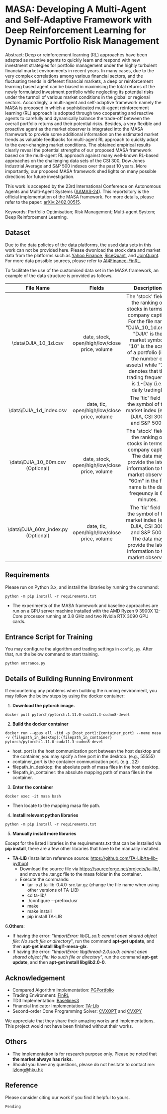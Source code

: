 # MASA: Developing A Multi-Agent and Self-Adaptive Framework with Deep Reinforcement Learning for Dynamic Portfolio Risk Management


Abstract: Deep or reinforcement learning (RL) approaches have been adapted as reactive agents to quickly learn and respond with new investment strategies for portfolio management under the highly turbulent financial market environments in recent years. In many cases, due to the very complex correlations among various financial sectors, and the fluctuating trends in different financial markets, a deep or reinforcement learning based agent can be biased in maximising the total returns of the newly formulated investment portfolio while neglecting its potential risks under the turmoil of various market conditions in the global or regional sectors. Accordingly, a multi-agent and self-adaptive framework namely the MASA is proposed in which a sophisticated multi-agent reinforcement learning (RL) approach is adopted through two cooperating and reactive agents to carefully and dynamically balance the trade-off between the overall portfolio returns and their potential risks. Besides, a very flexible and proactive agent as the market observer is integrated into the MASA framework to provide some additional information on the estimated market trends as valuable feedbacks for multi-agent RL approach to quickly adapt to the ever-changing market conditions. The obtained empirical results clearly reveal the potential strengths of our proposed MASA framework based on the multi-agent RL approach against many well-known RL-based approaches on the challenging data sets of the CSI 300, Dow Jones Industrial Average and S\&P 500 indexes over the past 10 years. More importantly, our proposed MASA framework shed lights on many possible directions for future investigation.

This work is accepted by the 23rd International Conference on Autonomous Agents and Multi-Agent Systems ([AAMAS-24](https://www.aamas2024-conference.auckland.ac.nz/)). This reportsitory is the official implementation of the MASA framework. For more details, please refer to the paper: [arXiv:2402.00515](https://arxiv.org/abs/2402.00515).

Keywords: Portfolio Optimisation; Risk Management; Multi-agent System; Deep Reinforcement Learning. 

## Dataset
Due to the data policies of the data platforms, the used data sets in this work can not be provided here. Please dwonload the stock data and market data from the platforms such as [Yahoo Finance](https://finance.yahoo.com/), [RiceQuant](https://www.ricequant.com/welcome/), and [JoinQuant](https://www.joinquant.com/). For more data possible sources, please refer to [AI4Finance-FinRL](https://github.com/AI4Finance-Foundation/FinRL). 

To facilitate the use of the customised data set in the MASA framework, an example of the data structure is provided as follows.

|                    File Name                     |                  Fields                   |                  Description                   |
| :----------------------------------------------: | :--------------------------------------: | :--------------------------------------------: |
|                 \data\DJIA_10_1d.csv                  | date, stock, open/high/low/close price, volume |  The 'stock' field is the ranking of stocks in terms of company captial. For the file name "DJIA_10_1d.csv", "DJIA" is the market symbol, "10" is the scale of a portfolio (i.e., the number of assets) while "1d" denotes that the trading frequency is 1-Day (i.e., daily trading).             |
|                 \data\DJIA_1d_index.csv                 |       date, tic, open/high/low/close price, volume       |    The 'tic' field is the symbol of the market index (e.g., DJIA, CSI 300, and S\&P 500).      |
|                     \data\DJIA_10_60m.csv (Optional)                   | date, stock, open/high/low/close price, volume | The 'stock' field is the ranking of stocks in terms of company captial. The data may provide the latest information to the market observer. "60m" in the file name is the data freqeuncy is 60 minutes.  |
| \data\DJIA_60m_index.py (Optional) |         date, tic, open/high/low/close price, volume         |      The 'tic' field is the symbol of the market index (e.g., DJIA, CSI 300, and S\&P 500). The data may provide the latest information to the market observer.     |


## Requirements

Please run on Python 3.x, and install the libraries by running the command:
```
python -m pip install -r requirements.txt
```
- The experiments of the MASA framework and baseline approaches are run on a GPU server machine installed with the AMD Ryzen 9 3900X 12-Core processor running at 3.8 GHz and two Nvidia RTX 3090 GPU cards.

## Entrance Script for Training

You may configure the algorithm and trading settings in ```config.py```. After that, run the below command to start training.
```
python entrance.py
```

## Details of Building Running Environment
If encountering any problems when building the running environment, you may follow the below steps by using the docker container:
1. **Download the pytorch image.**
```
docker pull pytorch/pytorch:1.11.0-cuda11.3-cudnn8-devel
``` 
2. **Build the docker container**
```
docker run --gpus all -itd -p {host_port}:{container_port} --name masa -v {filepath_in_desktop}:{filepath_in_container} pytorch/pytorch:1.11.0-cuda11.3-cudnn8-devel
```
- host_port is the host communication port between the host desktop and the container, you may spcify a free port in the desktop. (e.g., 55555)
- container_port is the container communication port. (e.g., 22)
- filepath_in_desktop: the absolute path of masa files in the host desktop.
- filepath_in_container: the absolute mapping path of masa files in the container.


3. **Enter the container** 

```
docker exec -it masa bash
```
- Then locate to the mapping masa file path.

4. **Install relevant python libraries**
```
python -m pip install -r requirements.txt
```
5. **Manually install more libraries**

Except for the listed libraries in the requirements.txt that can be installed via **pip install**, there are a few other libraries that have to be manually installed.

- **TA-LIB** (Installation reference source: https://github.com/TA-Lib/ta-lib-python)
    - Download the source file via https://sourceforge.net/projects/ta-lib/, and move the .tar.gz file to the masa folder in the container.
    - Execute the commands:
        - tar -xzf ta-lib-0.4.0-src.tar.gz   (change the file name when using other versions of TA-LIB)
        - cd ta-lib/
        - ./configure --prefix=/usr
        - make
        - make install
        - pip install TA-LIB

6.**Others**:
- If having the error: "*ImportError: libGL.so.1: cannot open shared object file: No such file or directory*", run the command **apt-get update**, and then **apt-get install libgl1-mesa-glx**.
- If having the error: "*ImportError: libgthread-2.0.so.0: cannot open shared object file: No such file or directory*", run the command **apt-get update**, and then **apt-get install libglib2.0-0**.

## Acknowledgement
- Compared Algorithm Implementation: [PGPortfolio](https://github.com/ZhengyaoJiang/PGPortfolio/blob/48cc5a4af5edefd298e7801b95b0d4696f5175dd/pgportfolio/tdagent/tdagent.py#L7)
- Trading Environment: [FinRL](https://github.com/AI4Finance-Foundation/FinRL)
- TD3 Implementation: [Baselines3](https://stable-baselines3.readthedocs.io/en/master/modules/td3.html)
- Financial Indicator Implementation: [TA-Lib](https://github.com/TA-Lib/ta-lib-python)
- Second-order Cone Programming Solver: [CVXOPT](http://cvxopt.org/) and [CVXPY](https://www.cvxpy.org/)

We appreciate that they share their amazing works and implementations. This project would not have been finished without their works.

## Others
- The implementation is for research purpose only. Please be noted that **the market always has risks**.
- Should you have any questions, please do not hesitate to contact me: lzlong@hku.hk

## Reference
Please consider citing our work if you find it helpful to yours.
```
Pending
```
